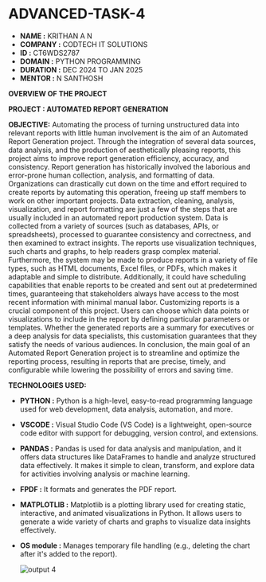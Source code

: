 # ADVANCED-TASK-4

- **NAME :** KRITHAN A N
- **COMPANY :** CODTECH IT SOLUTIONS
- **ID :** CT6WDS2787
- **DOMAIN :** PYTHON PROGRAMMING
- **DURATION :** DEC 2024 TO JAN 2025
- **MENTOR :** N SANTHOSH

 **OVERVIEW OF THE PROJECT**

**PROJECT : AUTOMATED REPORT GENERATION**

**OBJECTIVE:**
   Automating the process of turning unstructured data into relevant reports with little human involvement is the aim of an Automated Report Generation project. Through the integration of several data sources, data analysis, and the production of aesthetically pleasing reports, this project aims to improve report generation efficiency, accuracy, and consistency. Report generation has historically involved the laborious and error-prone human collection, analysis, and formatting of data. Organizations can drastically cut down on the time and effort required to create reports by automating this operation, freeing up staff members to work on other important projects.
    Data extraction, cleaning, analysis, visualization, and report formatting are just a few of the steps that are usually included in an automated report production system. Data is collected from a variety of sources (such as databases, APIs, or spreadsheets), processed to guarantee consistency and correctness, and then examined to extract insights. The reports use visualization techniques, such charts and graphs, to help readers grasp complex material.
  Furthermore, the system may be made to produce reports in a variety of file types, such as HTML documents, Excel files, or PDFs, which makes it adaptable and simple to distribute. Additionally, it could have scheduling capabilities that enable reports to be created and sent out at predetermined times, guaranteeing that stakeholders always have access to the most recent information with minimal manual labor.
  Customizing reports is a crucial component of this project. Users can choose which data points or visualizations to include in the report by defining particular parameters or templates. Whether the generated reports are a summary for executives or a deep analysis for data specialists, this customisation guarantees that they satisfy the needs of various audiences. In conclusion, the main goal of an Automated Report Generation project is to streamline and optimize the reporting process, resulting in reports that are precise, timely, and configurable while lowering the possibility of errors and saving time.

**TECHNOLOGIES USED:**
- **PYTHON :** Python is a high-level, easy-to-read programming language used for web development, data analysis, automation, and more.
- **VSCODE :** Visual Studio Code (VS Code) is a lightweight, open-source code editor with support for debugging, version control, and extensions.
- **PANDAS :** Pandas is used for data analysis and manipulation, and it offers data structures like DataFrames to handle and analyze structured data effectively. It makes it simple to clean, transform, and explore data for activities involving analysis or machine learning.
- **FPDF :** It formats and generates the PDF report.
- **MATPLOTLIB :** Matplotlib is a plotting library used for creating static, interactive, and animated visualizations in Python. It allows users to generate a wide variety of charts and graphs to visualize data insights effectively.
- **OS module :** Manages temporary file handling (e.g., deleting the chart after it's added to the report).

  ![output 4](https://github.com/user-attachments/assets/081fc027-98fa-4a52-afa3-fa30fb316f52)


